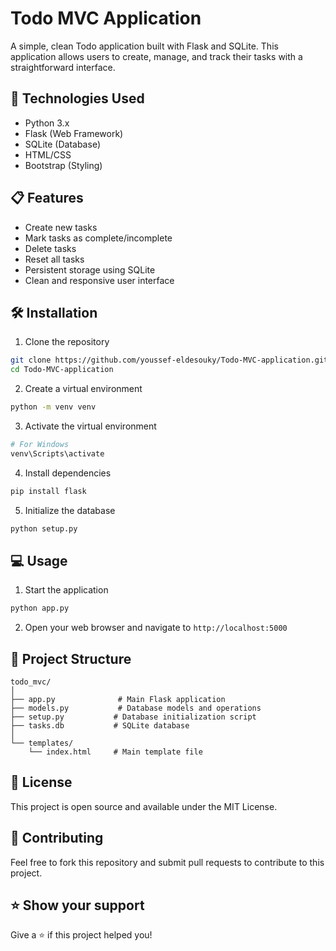 # Todo MVC Application

A simple, clean Todo application built with Flask and SQLite. This application allows users to create, manage, and track their tasks with a straightforward interface.

## 🚀 Technologies Used

- Python 3.x
- Flask (Web Framework)
- SQLite (Database)
- HTML/CSS
- Bootstrap (Styling)

## 📋 Features

- Create new tasks
- Mark tasks as complete/incomplete
- Delete tasks
- Reset all tasks
- Persistent storage using SQLite
- Clean and responsive user interface

## 🛠️ Installation

1. Clone the repository
```bash
git clone https://github.com/youssef-eldesouky/Todo-MVC-application.git
cd Todo-MVC-application
```

2. Create a virtual environment
```bash
python -m venv venv
```

3. Activate the virtual environment
```bash
# For Windows
venv\Scripts\activate
```

4. Install dependencies
```bash
pip install flask
```

5. Initialize the database
```bash
python setup.py
```

## 💻 Usage

1. Start the application
```bash
python app.py
```

2. Open your web browser and navigate to ```http://localhost:5000```

## 📁 Project Structure
```
todo_mvc/
│
├── app.py              # Main Flask application
├── models.py           # Database models and operations
├── setup.py           # Database initialization script
├── tasks.db           # SQLite database
│
└── templates/
    └── index.html     # Main template file
```

## 📝 License
This project is open source and available under the MIT License.

## 🤝 Contributing
Feel free to fork this repository and submit pull requests to contribute to this project.

## ⭐ Show your support
Give a ⭐️ if this project helped you!
